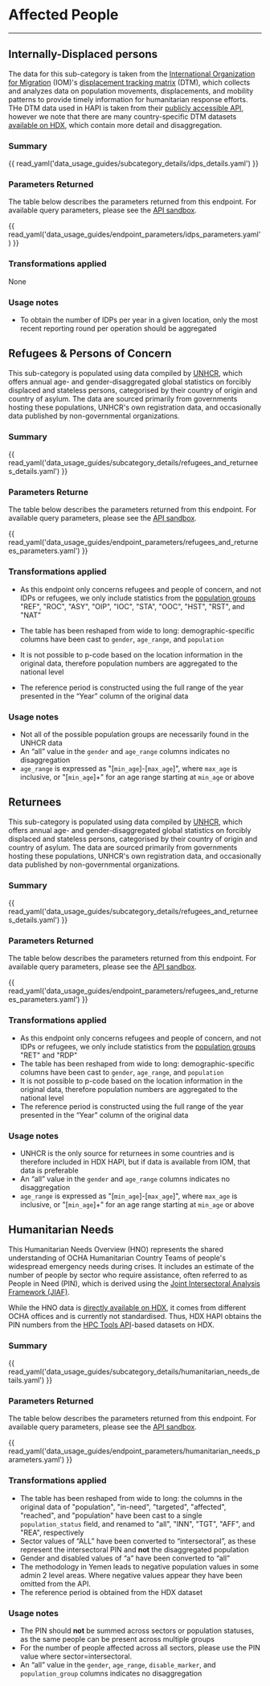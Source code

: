 # Affected People

---

## Internally-Displaced persons <a id=”idps”></a>

The data for this sub-category is taken from the
[International Organization for Migration](https://www.iom.int/) (IOM)'s
[displacement tracking matrix](https://dtm.iom.int/) (DTM),
which collects and analyzes data on population movements,
displacements, and mobility patterns to provide timely information
for humanitarian response efforts.
THe DTM data used in HAPI is taken from their
[publicly accessible API](https://dtm.iom.int/data-and-analysis/dtm-api),
however we note that there are many country-specific DTM datasets
[available on HDX](https://data.humdata.org/dataset/?dataseries_name=IOM%20-%20DTM%20Baseline%20Assessment&dataseries_name=IOM%20-%20DTM%20Event%20and%20Flow%20Tracking&dataseries_name=IOM%20-%20DTM%20Site%20and%20Location%20Assessment&organization=international-organization-for-migration&q=&sort=last_modified%20desc&ext_page_size=25),
which contain more detail and disaggregation.

### Summary

{{ read_yaml('data_usage_guides/subcategory_details/idps_details.yaml') }}

### Parameters Returned

The table below describes the parameters returned from this endpoint.
For available query parameters, please see the
[API sandbox](https://hapi.humdata.org/docs#/Affected%20people/get_idps_api_v1_affected_people_idps_get).

{{ read_yaml('data_usage_guides/endpoint_parameters/idps_parameters.yaml') }}

### Transformations applied

None

### Usage notes

* To obtain the number of IDPs per year in a given location,
  only the most recent reporting round per operation should be aggregated

## Refugees & Persons of Concern <a id=”refugees”></a>

This sub-category is populated using data
compiled by [UNHCR](https://www.unhcr.org/), which offers annual
age- and gender-disaggregated global statistics on forcibly displaced and
stateless persons, categorised by their country of origin and country
of asylum. The data are sourced primarily from governments hosting
these populations, UNHCR's own registration data, and occasionally
data published by non-governmental organizations.

### Summary

{{ read_yaml('data_usage_guides/subcategory_details/refugees_and_returnees_details.yaml') }}

### Parameters Returne

The table below describes the parameters returned from this endpoint.
For available query parameters, please see the
[API sandbox](https://hapi.humdata.org/docs#/Affected%20people/get_refugees_api_v1_affected_people_refugees_get).

{{ read_yaml('data_usage_guides/endpoint_parameters/refugees_and_returnees_parameters.yaml') }}

### Transformations applied

* As this endpoint only concerns refugees and people of concern, and not
  IDPs or refugees, we only include statistics from the
  [population groups](enums.md#population-group)  "REF", "ROC",
  "ASY", "OIP", "IOC", "STA", "OOC", "HST", "RST", and "NAT"

* The table has been reshaped from wide to long: demographic-specific columns
  have been cast to `gender`, `age_range`, and `population`
* It is not possible to p-code based on the location information in the
  original data, therefore population numbers are aggregated to the national
  level
* The reference period is constructed using the full range of the year
  presented in the “Year” column of the original data

### Usage notes

* Not all of the possible population groups are
  necessarily found in the UNHCR data
* An “all” value in the `gender` and `age_range` columns indicates no
  disaggregation
* `age_range` is expressed as "[`min_age`]-[`max_age`]", where `max_age` is
  inclusive, or "[`min_age`]+" for an age range starting at `min_age` or above

## Returnees <a id=”returnees”></a>

This sub-category is populated using data
compiled by [UNHCR](https://www.unhcr.org/), which offers annual
age- and gender-disaggregated global statistics on forcibly displaced and
stateless persons, categorised by their country of origin and country
of asylum. The data are sourced primarily from governments hosting
these populations, UNHCR's own registration data, and occasionally
data published by non-governmental organizations.

### Summary

{{ read_yaml('data_usage_guides/subcategory_details/refugees_and_returnees_details.yaml') }}

### Parameters Returned

The table below describes the parameters returned from this endpoint.
For available query parameters, please see the
[API sandbox](https://hapi.humdata.org/docs#/Affected%20people/get_returnees_api_v1_affected_people_returnees_get).

{{ read_yaml('data_usage_guides/endpoint_parameters/refugees_and_returnees_parameters.yaml') }}

### Transformations applied

* As this endpoint only concerns refugees and people of concern, and not
  IDPs or refugees, we only include statistics from the
  [population groups](enums.md#population-group)  "RET" and "RDP"
* The table has been reshaped from wide to long: demographic-specific columns
  have been cast to `gender`, `age_range`, and `population`
* It is not possible to p-code based on the location information in the
  original data, therefore population numbers are aggregated to the national
  level
* The reference period is constructed using the full range of the year
  presented in the “Year” column of the original data

### Usage notes

* UNHCR is the only source for returnees in some countries and is therefore
  included in HDX HAPI, but if data is available from IOM, that
  data is preferable
* An “all” value in the `gender` and `age_range` columns indicates no
  disaggregation
* `age_range` is expressed as "[`min_age`]-[`max_age`]", where `max_age` is
  inclusive, or "[`min_age`]+" for an age range starting at `min_age` or above

## Humanitarian Needs <a id=”humanitarian-needs”></a>

This Humanitarian Needs Overview (HNO) represents the shared understanding of
OCHA Humanitarian Country Teams of people's widespread emergency needs during
crises. It includes an estimate of the number of people by sector who require
assistance, often referred to as People in Need (PIN), which is derived using
the [Joint Intersectoral Analysis Framework (JIAF)](https://www.jiaf.info/).

While the HNO data is
[directly available on HDX](https://data.humdata.org/dataset/?dataseries_name=Humanitarian+Needs+Overview),
it comes from different OCHA offices and is currently not standardised. Thus,
HDX HAPI obtains the PIN numbers from the
[HPC Tools API](https://api.hpc.tools/docs/v1/)-based datasets on HDX.

### Summary

{{ read_yaml('data_usage_guides/subcategory_details/humanitarian_needs_details.yaml') }}

### Parameters Returned

The table below describes the parameters returned from this endpoint.
For available query parameters, please see the
[API sandbox](https://hapi.humdata.org/docs#/Affected%20people/get_humanitarian_needs_api_v1_affected_people_humanitarian_needs_get).

{{ read_yaml('data_usage_guides/endpoint_parameters/humanitarian_needs_parameters.yaml') }}

### Transformations applied

* The table has been reshaped from wide to long: the columns in the original
  data of "population", "in-need", "targeted", "affected", "reached",
  and "population" have been cast to a single
  `population_status` field, and renamed to
  "all", "INN", "TGT", "AFF", and "REA", respectively
* Sector values of “ALL” have been converted to “intersectoral”, as these
  represent the intersectoral PIN and **not** the disaggregated population
* Gender and disabled values of “a” have been converted to “all”
* The methodology in Yemen leads to negative population values in some admin 2
  level areas. Where negative values appear they have been omitted from the API.
* The reference period is obtained from the HDX dataset

### Usage notes

* The PIN should **not** be summed across sectors or population statuses,
  as the same people can be present across multiple groups
* For the number of people affected across all
  sectors, please use the PIN value where sector=intersectoral.
* An “all” value in the `gender`, `age_range`, `disable_marker`, and
 `population_group` columns indicates no disaggregation
